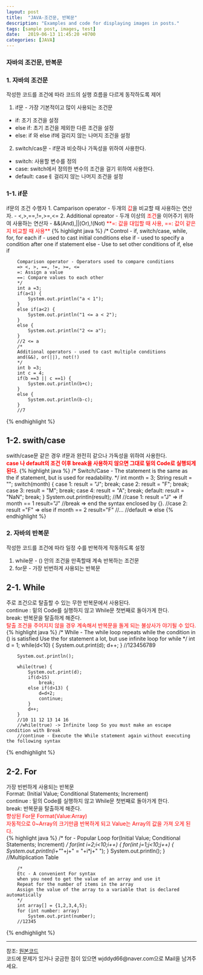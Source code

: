 ```yaml
---
layout: post
title:  "JAVA-조건문, 반복문"
description: "Examples and code for displaying images in posts."
tags: [sample post, images, test]
date:   2019-06-13 11:45:20 +0700
categories: [JAVA]
---
```


### 자바의 조건문, 반복문
### 1. 자바의 조건문
작성한 코드를 조건에 따라 코드의 실행 흐름을 다르게 동작하도록 제어  
1. if문 - 가장 기본적이고 많이 사용되는 조건문
 - if: 초기 조건을 설정
 - else if: 초기 조건을 제외한 다른 조건을 설정
 - else: if 와 else if에 걸리지 않는 나머지 조건을 설정
2. switch/cas문 - if문과 비슷하나 가독성을 위하여 사용한다.
 - switch: 사용할 변수를 정의
 - case: switch에서 정의한 변수의 조건을 걸기 위하여 사용한다.
 - default: caseㅔ 걸리지 않는 나머지 조건을 설정

<h3> 1-1. if문 </h3>
if문의 조건 수행자
1. Camparison operator - 두개의 <span style ="color: red">값</span>을 비교할 때 사용하는 연산자.
 - <,>,==,!=,>=,<=
2. Additional opreator - 두개 이상의 <span style ="color: red">조건</span>을 이어주기 위하여 사용하는 연산자
 - &&(And),||(Or),!(Not)  
<span style ="color: red">**=: 값을 대입할 때 사용, ==: 값이 같은지 비교할 때 사용**</span>
{% highlight java %}
		/* 
		Control - if, switch/case, while, for, for each
		if - used to cast initial conditions
		else if - used to specify a condition after one if statement
		else - Use to set other conditions of if, else if
		
		Comparison operator - Operators used to compare conditions
		=> <, >, ==, !=, >=, <=
		=: Assign a value
		==: Compare values to each other
		*/		
		int a =3;
		if(a<1) {
			System.out.println("a < 1");
		}
		else if(a<2) {
			System.out.println("1 <= a < 2");
		}
		else {
			System.out.println("2 <= a");
		}
		//2 <= a
		/*
		Additional operators - used to cast multiple conditions
		and(&&), or(||), not(!)
		*/
		int b =3;
		int c = 4;
		if(b ==3 || c ==1) {
			System.out.println(b+c);
		}
		else {
			System.out.println(b-c);
		}
		//7
{% endhighlight %}
## 1-2. swith/case 
swith/case문 같은 경우 if문과 완전히 같으나 가독성을 위하여 사용한다.  
<span style ="color: red">**case 나 default의 조건 이후 break을 사용하지 않으면 그대로 밑의 Code로 실행되게 된다.**</span>
{% highlight java %}
		/*
		Switch/Case - The statement is the same as the if statement, 
		but is used for readability.
		*/
		int month = 3;
		String result = "";
		switch(month) {
		case 1: result = "J";
				break;
		case 2: result = "F";
				break;
		case 3: result = "M";
				break;
		case 4: result = "A";
				break;
		default: result = "NaN";
				break;
		}
		System.out.println(result);
		//M
		//case 1: result ="J" => if month == 1 result="J"
		//break => end the syntax enclosed by {}.
		//case 2: result ="F" => else if month == 2 result="F"
		//...
		//default => else
{% endhighlight %}
### 2. 자바의 반복문
작성한 코드를 조건에 따라 일정 수를 반복하게 작동하도록 설정  
1. while문 - () 안의 조건을 만족할때 계속 반복하는 조건문  
2. for문 - 가장 빈번하게 사용되는 반복문  

## 2-1. While
주로 조건으로 탈출할 수 있는 무한 반복문에서 사용된다.  
continue : 밑의 Code를 실행하지 않고 While문 첫번째로 돌아가게 한다.  
break: 반복문을 탈출하게 해준다.  
<span style ="color: red">탈출 조건을 주어지지 않을 경우 계속해서 반복문을 돌게 되는 불상사가 야기될 수 있다.</span>  
{% highlight java %}
		/*
		While - The while loop repeats while the condition in () is satisfied
		Use the for statement a lot, but use infinite loop for while
		 */
		int d = 1;
		while(d<10) {
			System.out.print(d);
			d++;
		}
		//123456789
		
		System.out.println();
		
		while(true) {
			System.out.print(d);
			if(d>15)
				break;
			else if(d>13) {
				d=d+2;
				continue;
			}
			d++;
		}
		//10 11 12 13 14 16
		//while(true) -> Infinite loop So you must make an escape condition with Break
		//continue - Execute the While statement again without executing the following syntax
{% endhighlight %}
<br>

## 2-2. For
가장 빈번하게 사용되는 반복문  
Format: (Initial Value; Conditional Statements; Increment)  
continue : 밑의 Code를 실행하지 않고 While문 첫번째로 돌아가게 한다.  
break: 반복문을 탈출하게 해준다.  
<span style ="color: red">향상된 For문 Format(Value:Array)</span>  
<span style ="color: red">자동적으로 0~Array의 크기만큼 반복하게 되고 Value는 Array의  값을 가져 오게 된다.</span>  
{% highlight java %}
		/*
		for - Popular Loop for(Initial Value; Conditional Statements; Increment)
		*/
		for(int i=2;i<10;i++) {
			for(int j=1;j<10;j++) {
				System.out.println(i+"*"+j+" = "+i*j+" ");
			}
			System.out.println();
		}
		//Multiplication Table
		
		/*
		Etc - A convenient For syntax 
		when you need to get the value of an array and use it
		Repeat for the number of items in the array
		Assign the value of the array to a variable that is declared automatically
		*/
		int array[] = {1,2,3,4,5};
		for (int number: array)
			System.out.print(number);
		//12345
{% endhighlight %}
<br>
<hr>
참조: <a href="https://github.com/wjddyd66/JAVA/blob/master/Basic/Control.java">원본코드</a><br>
코드에 문제가 있거나 궁금한 점이 있으면 wjddyd66@naver.com으로  Mail을 남겨주세요.


